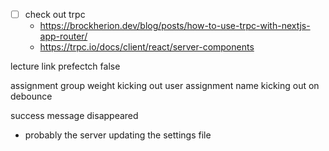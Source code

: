 

- [ ] check out trpc
   - <https://brockherion.dev/blog/posts/how-to-use-trpc-with-nextjs-app-router/>
   - <https://trpc.io/docs/client/react/server-components>



lecture link prefectch false

assignment group weight kicking out user
assignment name kicking out on debounce


success message disappeared
- probably the server updating the settings file

